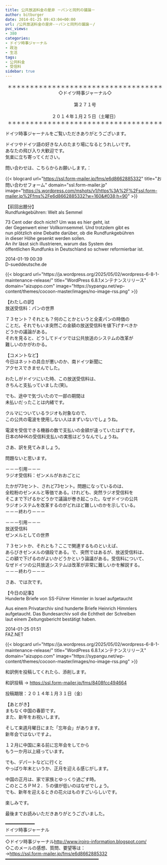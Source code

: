 ```yaml
---
title: 公共放送料金の是非 －パンと同列の議論－
author: bitburger
date: 2014-01-25 09:43:04+00:00
url: /公共放送料金の是非-－パンと同列の議論－/
pvc_views:
- 380
categories:
- ドイツ時事ジャーナル
- 政治
- 生活
tags:
- 公共料金
- 受信料
sidebar: true
---
```

<p align="center">
  ＊＊＊＊＊＊＊＊＊＊＊＊＊＊＊＊＊＊＊＊＊＊＊＊＊＊＊＊＊＊＊＊＊＊＊<br /> ◇ドイツ時事ジャーナル◇<br /><br /> 第２７１号<br /><br /> ２０１４年１月２５日（土曜日）<br /> ＊＊＊＊＊＊＊＊＊＊＊＊＊＊＊＊＊＊＊＊＊＊＊＊＊＊＊＊＊＊＊＊＊＊＊
</p>

ドイツ時事ジャーナルをご覧いただきありがとうございます。  
  
ドイツやドイツ語の好きな人のたまり場になるとうれしいです。  
あなたの飛び入り大歓迎です。  
気楽に立ち寄ってください。  
  
問い合わせは、こちらからお願いします。：  
  
{{< blogcard url="https://ssl.form-mailer.jp/fms/e6d8662885332" title="&#12362;&#21839;&#12356;&#21512;&#12431;&#12379;&#12501;&#12457;&#12540;&#12512;" domain="ssl.form-mailer.jp" image="https://s.wordpress.com/mshots/v1/https%3A%2F%2Fssl.form-mailer.jp%2Ffms%2Fe6d8662885332?w=160&#038;h=90" >}}

【前回出題分】  
Rundfunkgebühren: Welt als Semmel  
  
73 Cent oder doch nicht? Um was es hier geht, ist  
der Gegenwert einer Vollkornsemmel. Und trotzdem gibt es  
nun plötzlich eine Debatte darüber, ob die Rundfunkgebühren  
in dieser Höhe gesenkt werden sollen.  
An ihr lässt sich illustrieren, warum das System des  
öffentlichen Rundfunks in Deutschland so schwer reformierbar ist.  
  
2014-01-19 00:39  
D-sueddeutsche.de 

<div class="rss-entry-cards widget-entry-cards no-icon">
  {{< blogcard url="https://ja.wordpress.org/2025/05/02/wordpress-6-8-1-maintenance-release/" title="WordPress 6.8.1メンテナンスリリース" domain="aizuppo.com" image="https://sypangu.net/wp-content/themes/cocoon-master/images/no-image-rss.png" >}} 

【わたしの訳】  
放送受信料：パンの世界  
  
７３セント？それとも？何のことかというと全麦パンの時価の  
ことだ。それでもいま突然この金額の放送受信料を値下げすべきか  
どうかの議論がある。  
それを見ると、どうしてドイツでは公共放送のシステムの改革が  
難しいのかがわかる。 

【コメントなど】  
今日はネットの具合が悪いのか、南ドイツ新聞に  
アクセスできませんでした。  
  
わたしがドイツにいた時、この放送受信料は、  
きちんと支払っていました(笑)。  
  
でも、途中で気づいたので一部の期間は  
未払いだったことは内緒です。  
  
クルマについているラジオも対象なので、  
この公共の電波を使用しない人はまずいないでしょうね。  
  
電波を受信できる機器の数で支払いの金額が違っていたはずです。  
日本のNHKの受信料支払いの実態はどうなんでしょうね。 

さあ、訳を見てみましょう。  
  
問題ないと思います。  
  
－－－引用－－－  
ラジオ受信料：ゼンメルがおおごとに  
  
たかが73セント、されど73セント。問題になっているのは、  
全粒粉のゼンメルと等価である。けれども、突然ラジオ受信料を  
そこまで下げるかどうかで議論が巻き起こった。なぜドイツの公共  
ラジオシステムを改革するのがどれほど難しいのかを示している。  
－－－終わり－－－  
  
－－－引用－－－  
放送受信料  
ゼンメルとしての世界  
  
７３セントか、それとも？ここで関連するものといえば、  
あらびきゼンメルの値段である。で、突然ではあるが、放送受信料は、  
この額で下げるのがよいかどうかという論議がある。受信料について、  
なぜドイツの公共放送システムは改革が非常に難しいかを解説する。  
－－－終わり－－－ 

さあ、では次です。  
  
【今日の記事】  
Hunderte Briefe von SS-Führer Himmler in Israel aufgetaucht  
  
Aus einem Privatarchiv sind hunderte Briefe Heinrich Himmlers  
aufgetaucht. Das Bundesarchiv soll die Echtheit der Schreiben  
laut einem Zeitungsbericht bestätigt haben.  
  
2014-01-25 01:51  
FAZ.NET 

<div class="rss-entry-cards widget-entry-cards no-icon">
  {{< blogcard url="https://ja.wordpress.org/2025/05/02/wordpress-6-8-1-maintenance-release/" title="WordPress 6.8.1メンテナンスリリース" domain="aizuppo.com" image="https://sypangu.net/wp-content/themes/cocoon-master/images/no-image-rss.png" >}} 

和訳例を投稿してくれたら、添削します。  
  
和訳投稿 → <https://ssl.form-mailer.jp/fms/8408fcc494664>  
  
投稿期限：２０１４年１月３１日（金） 

【あとがき】  
まもなく中国の春節です。  
また、新年をお祝いします。  
  
そして来週月曜日にまた「忘年会」があります。  
新年会ではないですよ。  
  
１２月に中国に来る前に忘年会をしてから  
もう一か月以上経っています。  
  
でも、デパートなどに行くと  
やっぱり年末というか、正月を迎える感じがします。  
  
中国の正月は、家で家族とゆっくり過ごす時。  
このところＰＭ２．５の値が低いのはなぜでしょう。  
でも、新年を迎えるときの花火はものすごいらしいです。  
  
楽しみです。  
  
最後までお読みいただきありがとうございました。 

━━━━━━━━━━━  
ドイツ時事ジャーナル  
───────────  
◇ドイツ時事ジャーナル<http://www.iroiro-information.blogspot.com/>  
◇このメールの感想、質問、要望等は：  
-><https://ssl.form-mailer.jp/fms/e6d8662885332>  
━━━━━━━━━━━━━━━━━━━━━━━━━━━━━━━━━━━